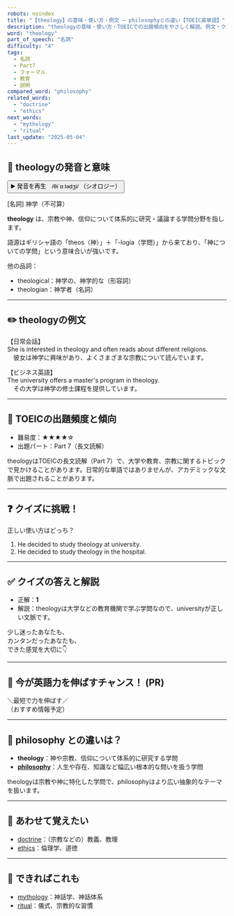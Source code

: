 ```yaml
---
robots: noindex
title: "【theology】の意味・使い方・例文 ― philosophyとの違い【TOEIC英単語】"
description: "theologyの意味・使い方・TOEICでの出題傾向をやさしく解説。例文・クイズ付きでphilosophyとの違いもわかりやすく学べます。"
word: "theology"
part_of_speech: "名詞"
difficulty: "4"
tags:
  - 名詞
  - Part7
  - フォーマル
  - 教育
  - 説明
compared_word: "philosophy"
related_words:
  - "doctrine"
  - "ethics"
next_words:
  - "mythology"
  - "ritual"
last_update: "2025-05-04"
---
```


## 🔰 theologyの発音と意味

<button class="play-audio" onclick="playTTS('theology')">
  <span class="play-audio-main">
    ▶️ 発音を再生　/θiˈɑːlədʒi/
  </span>
  <span class="play-audio-sub">
    （シオロジー）
  </span>
</button>

[名詞] 神学（不可算）

**theology** は、宗教や神、信仰について体系的に研究・議論する学問分野を指します。

語源はギリシャ語の「theos（神）」＋「-logia（学問）」から来ており、「神についての学問」という意味合いが強いです。

他の品詞：  
- theological：神学の、神学的な（形容詞）
- theologian：神学者（名詞）

---

## ✏️ theologyの例文

【日常会話】  
She is interested in theology and often reads about different religions.  
　彼女は神学に興味があり、よくさまざまな宗教について読んでいます。

【ビジネス英語】  
The university offers a master's program in theology.  
　その大学は神学の修士課程を提供しています。

---

## 🎯 TOEICの出題頻度と傾向

- 難易度：★★★★☆
- 出題パート：Part 7（長文読解）

theologyはTOEICの長文読解（Part 7）で、大学や教育、宗教に関するトピックで見かけることがあります。日常的な単語ではありませんが、アカデミックな文脈で出題されることがあります。

---

## ❓ クイズに挑戦！

正しい使い方はどっち？

1. He decided to study theology at university.  
2. He decided to study theology in the hospital.

---

## ✅ クイズの答えと解説

- 正解：**1**
- 解説：theologyは大学などの教育機関で学ぶ学問なので、universityが正しい文脈です。

少し迷ったあなたも、  
カンタンだったあなたも、  
できた感覚を大切に👇️

---

## 🚀 今が英語力を伸ばすチャンス！ (PR)

<div class="info-center">
＼最短で力を伸ばす／<br>  
（おすすめ情報予定）
</div>

---

## 🤔  philosophy との違いは？

- **theology**：神や宗教、信仰について体系的に研究する学問
- **[philosophy](/philosophy)**：人生や存在、知識など幅広い根本的な問いを扱う学問

theologyは宗教や神に特化した学問で、philosophyはより広い抽象的なテーマを扱います。

---

## 🧩 あわせて覚えたい

- [doctrine](/doctrine)：（宗教などの）教義、教理
- [ethics](/ethics)：倫理学、道徳

---

## 📖 できればこれも

- [mythology](/mythology)：神話学、神話体系
- [ritual](/ritual)：儀式、宗教的な習慣

<!-- cvid: aid13_bid01 -->
